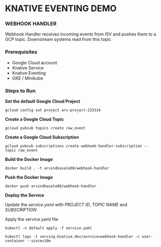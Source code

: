 # KNATIVE EVENTING DEMO

### WEBHOOK HANDLER

Webhook Handler receives incoming events from ISV and pushes them to a GCP topic. Downstream systems read from this topic

### Prerequisites

- Google Cloud account
- Knative Service
- Knative Eventing
- GKE / Minikube

### Steps to Run

**Set the default Google Cloud Project**

`gcloud config set project arv-project-233314
`


**Create a Google Cloud Topic**

`gcloud pubsub topics create raw_event`

**Create a Google Cloud Subscription**

`gcloud pubsub subscriptions create webhook-handler-subscription --topic raw_event`

**Build the Docker Image**

`docker build . -t arvindkasale08/webhook-handler`

**Push the Docker Image**

`docker push arvindkasale08/webhook-handler`

**Deploy the Service**

Update the _service.yaml_ with _PROJECT ID_, _TOPIC NAME_ and _SUBSCRIPTION_

Apply the service.yaml file

`
kubectl -n default apply -f service.yaml
`


`kubectl logs -l serving.knative.dev/service=webhook-handler -c user-container --since=10m`

